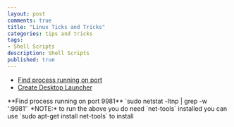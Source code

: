 ```yaml
---
layout: post
comments: true
title: "Linux Ticks and Tricks"
categories: tips and tricks
tags: 
- Shell Scripts
description: Shell Scripts
published: true
---
```


* [Find process running on port](#find_process_running_on_port)
* [Create Desktop Launcher](#create_desktop_launcher)  

<a name="find_process_running_on_port"/>
**Find process running on port 9981**     `sudo netstat -ltnp | grep -w ':9981'`
*NOTE:* to run the above you do need `net-tools` installed you can use `sudo apt-get install net-tools` to install 

